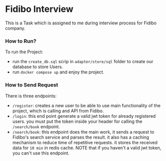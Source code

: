 # Fidibo Interview 
This is a Task which is assigned to me during interview process for Fidibo company.

### How to Run?
To run the Project:
* run the `create_db.sql` scrip in `adapter/store/sql` folder to create our database to store Users.
* run `docker compose up` and enjoy the project.

### How to Send Request
There is three endpoints:
* `/register`: creates a new user to be able to use main functionality of the project, which is calling and API from Fidibo.
* `/login`: this end point generate a valid jwt token for already registered users. you must put the token inside your header for calling the `/search/book` endpoint.
* `/search/book`: this endpoint does the main work, it sends a request to Fidibo's search service and parses the result. it also has a caching mechanism to reduce time of repetitive requests. it stores the received data for `10 min` in redis cache. NOTE that if you haven't a valid jwt token, you can't use this endpoint.  
